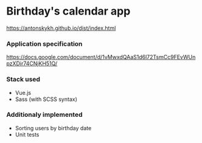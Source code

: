 # Birthday's calendar app
https://antonskykh.github.io/dist/index.html

### Application specification
https://docs.google.com/document/d/1vMwxdQAaS1d6l72TsmCc9FEvWUnpzXDir74CNjKH51Q/

### Stack used
* Vue.js
* Sass (with SCSS syntax)

### Additionaly implemented
* Sorting users by birthday date
* Unit tests
